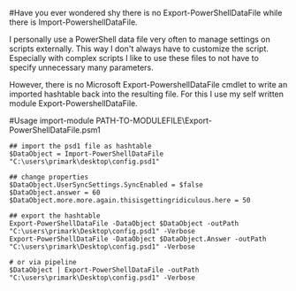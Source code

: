 #Have you ever wondered shy there is no Export-PowerShellDataFile while there is Import-PowershellDataFile.

I personally use a PowerShell data file very often to manage settings on scripts externally. This way I don't always have to customize the script.
Especially with complex scripts I like to use these files to not have to specify unnecessary many parameters.

However, there is no Microsoft Export-PowershellDataFile cmdlet to write an imported hashtable back into the resulting file.
For this I use my self written module Export-PowershellDataFile.

#Usage
    import-module PATH-TO-MODULEFILE\Export-PowerShellDataFile.psm1
    
    ## import the psd1 file as hashtable
    $DataObject = Import-PowerShellDataFile "C:\users\primark\desktop\config.psd1"

    ## change properties
    $DataObject.UserSyncSettings.SyncEnabled = $false
    $DataObject.answer = 60
    $DataObject.more.more.again.thisisgettingridiculous.here = 50

    ## export the hashtable
    Export-PowerShellDataFile -DataObject $DataObject -outPath "C:\users\primark\Desktop\config.psd1" -Verbose
    Export-PowerShellDataFile -DataObject $DataObject.Answer -outPath "C:\users\primark\Desktop\config.psd1" -Verbose

    # or via pipeline
    $DataObject | Export-PowerShellDataFile -outPath "C:\users\primark\Desktop\config.psd1" -Verbose
